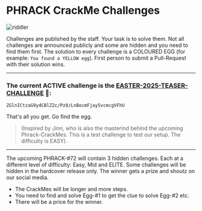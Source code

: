 # PHRACK CrackMe Challenges

![riddler](https://github.com/user-attachments/assets/9c80821f-7a06-450b-9e64-712fe6beb2ef)


Challenges are published by the staff. Your task is to solve them. Not all challenges are announced publicly and some are hidden and you need to find them first. The solution to every challenge is a COLOURED EGG (for example: `You found a YELLOW egg`). First person to submit a Pull-Request with their solution wins.

---
### The current ACTIVE challenge is the [EASTER-2025-TEASER-CHALLENGE](easter-2025/teaser-challenge-solution.md) 🐣:
```
ZGlnICtzaG9ydCBlZ2c/Pz8/LnBocmFjay5vcmcgVFhU
```
That's all you get. Go find the egg.  

> (Inspired by Jinn, who is also the masterind behind the upcoming Phrack-CrackMes. This is a test challenge to test our setup. The difficulty is EASY).

---

The upcoming PHRACK-#72 will contain 3 hidden challenges. Each at a different level of difficulty: Easy, Mid and ELITE. Some challenges will be hidden in the hardcover release only. The winner gets a prize and shoutz on our social media.

- The CrackMes will be longer and more steps.
- You need to find and solve Egg-#1 to get the clue to solve Egg-#2 etc.
- There will be a price for the winner.

